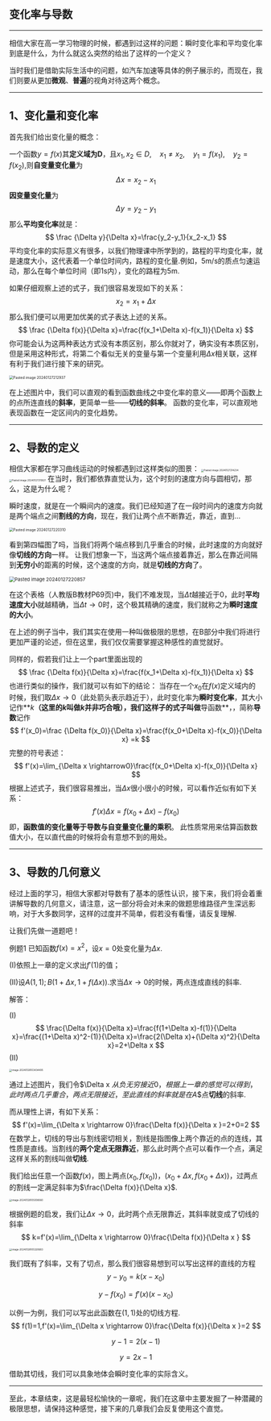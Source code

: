 ## 变化率与导数

---

相信大家在高一学习物理的时候，都遇到过这样的问题：瞬时变化率和平均变化率到底是什么，为什么就这么突然的给出了这样的一个定义？

当时我们是借助实际生活中的问题，如汽车加速等具体的例子展示的，而现在，我们则要从更加**微观**、**普遍**的视角对待这两个概念。

---

## 1、变化量和变化率

首先我们给出变化量的概念：

一个函数$y=f(x)$其**定义域为D**，且$x_1,x_2 \in D ,\quad x_1 \neq x_2 , \quad y_1=f(x_1), \quad y_2=f(x_2),$则**自变量变化量**为
$$\Delta x=x_2-x_1$$
**因变量变化量**为
$$
\Delta y=y_2-y_1
$$
那么**平均变化率**就是：
$$
\frac {\Delta y}{\Delta x}=\frac{y_2-y_1}{x_2-x_1}
$$
平均变化率的实际意义有很多，以我们物理课中所学到的，路程的平均变化率，就是速度大小，这代表着一个单位时间内，路程的变化量.例如，5m/s的质点匀速运动，那么在每个单位时间（即1s内），变化的路程为5m.

如果仔细观察上述的式子，我们很容易发现如下的关系：
$$
x_2 = x_1 + \Delta x
$$
那么我们便可以用更加优美的式子表达上述的关系。
$$
\frac {\Delta f(x)}{\Delta x}=\frac{f(x_1+\Delta x)-f(x_1)}{\Delta x}
$$
你可能会认为这两种表达方式没有本质区别，那么你就对了，确实没有本质区别，但是采用这种形式，将第二个看似无关的变量与第一个变量利用$\Delta x$相关联，这样有利于我们进行接下来的研究。

<img src="D:\Obsidian\OpeneR\图片素材库\Pasted image 20240127212937.png" alt="Pasted image 20240127212937" style="zoom:50%;" />

在上述图片中，我们可以直观的看到函数曲线之中变化率的意义——即两个函数上的点所连直线的**斜率**，更简单一些——**切线的斜率**。
函数的变化率，可以直观地表现函数在一定区间内的变化趋势。

---

## 2、导数的定义
相信大家都在学习曲线运动的时候都遇到过这样类似的图景：
<img src="D:\Obsidian\OpeneR\图片素材库\Pasted image 20240127214234.png" alt="Pasted image 20240127214234" style="zoom: 33%;" /><img src="D:\Obsidian\OpeneR\图片素材库\Pasted image 20240127215821.png" alt="Pasted image 20240127215821" style="zoom: 33%;" />
在当时，我们都依靠直觉认为，这个时刻的速度方向与圆相切，那么，这是为什么呢？

瞬时速度，就是在一个瞬间内的速度。我们已经知道了在一段时间内的速度方向就是两个端点之间**割线的方向**，现在，我们让两个点不断靠近，靠近，直到...

<img src="D:\Obsidian\OpeneR\图片素材库\Pasted image 20240127220310.png" alt="Pasted image 20240127220310" style="zoom:50%;" />

看到第四幅图了吗，当我们将两个端点移到几乎重合的时候，此时速度的方向就好像**切线的方向**一样。
让我们想象一下，当这两个端点接着靠近，那么在靠近间隔到**无穷小**的距离的时候，这个速度的方向，就是**切线的方向**了。



<img src="D:\Obsidian\OpeneR\图片素材库\Pasted image 20240127220857.png" alt="Pasted image 20240127220857" style="zoom: 67%;" />

在这个表格（人教版B教材P69页)中，我们不难发现，当$\Delta t$越接近于0，此时**平均速度大小**就越精确，当$\Delta t\rightarrow0$时，这个极其精确的速度，我们就称之为**瞬时速度的大小**。

在上述的例子当中，我们其实在使用一种叫做极限的思想，在B部分中我们将进行更加严谨的论述，但在这里，我们仅仅需要掌握这种感性的直觉就好。



同样的，假若我们让上一个part里面出现的
$$
\frac {\Delta f(x)}{\Delta x}=\frac{f(x_1+\Delta x)-f(x_1)}{\Delta x} 
$$
也进行类似的操作，我们就可以有如下的结论：
当存在一个$x_0$在$f(x)$定义域内的时候，我们取$\Delta x \rightarrow 0$（此处箭头表示趋近于），此时变化率为**瞬时变化率**，其大小记作**$k$**（这里的$k$叫做$k$并非巧合哦），我们这样子的式子叫做**导函数**，，简称**导数**记作
$$
f'(x_0)=\frac {\Delta f(x_0)}{\Delta x}=\frac{f(x_0+\Delta x)-f(x_0)}{\Delta x} =k
$$
完整的符号表述：
$$
f'(x)=\lim_{\Delta x \rightarrow0}\frac{f(x_0+\Delta x)-f(x_0)}{\Delta x}
$$
根据上述式子，我们很容易推出，当$\Delta x$很小很小的时候，可以看作近似有如下关系：
$$
f'(x)\Delta x=f(x_0+\Delta x)-f(x_0)
$$
即，**函数值的变化量等于导数与自变量变化量的乘积**。
此性质常用来估算函数数值大小，在以直代曲的时候将会有意想不到的用处。

---

## 3、导数的几何意义

经过上面的学习，相信大家都对导数有了基本的感性认识，接下来，我们将会着重讲解导数的几何意义，请注意，这一部分将会对未来的做题思维路径产生深远影响，对于大多数同学，这样的过度并不简单，假若没有看懂，请反复理解.



让我们先做一道题吧！

例题1 已知函数$f(x)=x^2$，设$x=0$处变化量为$\Delta x$.

(I)依照上一章的定义求出$f'(1)$的值；

(II)设$A(1,1);B(1+\Delta x,1+f(\Delta x)).$求当$\Delta x \rightarrow 0$的时候，两点连成直线的斜率.



解答：

(I)
$$
\frac{\Delta f(x)}{\Delta x}=\frac{f(1+\Delta x)-f(1)}{\Delta x}=\frac{(1+\Delta x)^2-(1)}{\Delta x}=\frac{2(\Delta x)+(\Delta x)^2}{\Delta x}=2+\Delta x
$$
(II)

<img src="D:\Obsidian\OpeneR\图片素材库\image-20240128103434495.png" alt="image-20240128103434495" style="zoom: 33%;" />

通过上述图片，我们令$\Delta x $从负无穷接近0，根据上一章的感觉可以得到，此时两点几乎重合，两点无限接近，至此直线的斜率就是在$$A$$点**切线**的斜率.

而从理性上讲，有如下关系：
$$
f'(x)=\lim_{\Delta x \rightarrow 0}\frac{\Delta f(x)}{\Delta x }=2+0=2
$$
在数学上，切线的导出与割线密切相关，割线是指图像上两个靠近的点的连线，其性质是直线。当割线的**两个定点无限靠近**，那么此时两个点可以看作一个点，满足这样关系的割线叫做**切线**.



我们给出任意一个函数$f(x)$，图上两点$(x_0,f(x_0))，(x_0+\Delta x,f(x_0+\Delta x))$，过两点的割线一定满足斜率为$\frac{\Delta f(x)}{\Delta x}$.

<img src="D:\Obsidian\OpeneR\图片素材库\image-20240128105008060.png" alt="image-20240128105008060" style="zoom: 33%;" />

根据例题的启发，我们让$\Delta x \rightarrow0$，此时两个点无限靠近，其斜率就变成了切线的斜率
$$
k=f'(x)=\lim_{\Delta x \rightarrow 0}\frac{\Delta f(x)}{\Delta x }
$$


<img src="D:\Obsidian\OpeneR\图片素材库\image-20240128105320683.png" alt="image-20240128105320683" style="zoom: 33%;" />

我们既有了斜率，又有了切点，那么我们很容易想到可以写出这样的直线的方程
$$
y-y_0=k(x-x_0)
$$

$$
y-f(x_0)=f'(x)(x-x_0)
$$

以例一为例，我们可以写出此函数在$(1,1)$处的切线方程.
$$
f(1)=1,f'(x)=\lim_{\Delta x \rightarrow 0}\frac{\Delta f(x)}{\Delta x }=2
$$

$$
y-1=2(x-1)
$$

$$
y=2x-1
$$



借助其切线，我们可以具象地体会瞬时变化率的实际含义。

---


至此，本章结束，这是最轻松愉快的一章呢，我们在这章中主要发掘了一种潜藏的极限思想，请保持这种感觉，接下来的几章我们会反复使用这个直觉。
